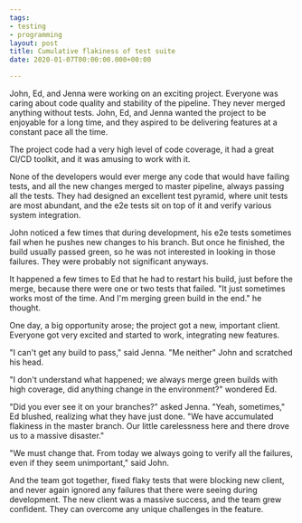 ```yaml
---
tags:
- testing
- programming
layout: post
title: Cumulative flakiness of test suite
date: 2020-01-07T00:00:00.000+00:00

---
```

John, Ed, and Jenna were working on an exciting project. Everyone was caring about code quality and stability of the pipeline. They never merged anything without tests. John, Ed, and Jenna wanted the project to be enjoyable for a long time, and they aspired to be delivering features at a constant pace all the time.

The project code had a very high level of code coverage, it had a great CI/CD toolkit, and it was amusing to work with it.

None of the developers would ever merge any code that would have failing tests, and all the new changes merged to master pipeline, always passing all the tests. They had designed an excellent test pyramid, where unit tests are most abundant, and the e2e tests sit on top of it and verify various system integration.

John noticed a few times that during development, his e2e tests sometimes fail when he pushes new changes to his branch. But once he finished, the build usually passed green, so he was not interested in looking in those failures. They were probably not significant anyways.

It happened a few times to Ed that he had to restart his build, just before the merge, because there were one or two tests that failed. "It just sometimes works most of the time. And I'm merging green build in the end." he thought.

One day, a big opportunity arose; the project got a new, important client. Everyone got very excited and started to work, integrating new features.

"I can't get any build to pass," said Jenna. "Me neither" John and scratched his head.

"I don't understand what happened; we always merge green builds with high coverage, did anything change in the environment?" wondered Ed.

"Did you ever see it on your branches?" asked Jenna. "Yeah, sometimes," Ed blushed, realizing what they have just done. "We have accumulated flakiness in the master branch. Our little carelessness here and there drove us to a massive disaster."

"We must change that. From today we always going to verify all the failures, even if they seem unimportant," said John.

And the team got together, fixed flaky tests that were blocking new client, and never again ignored any failures that there were seeing during development. The new client was a massive success, and the team grew confident. They can overcome any unique challenges in the feature.